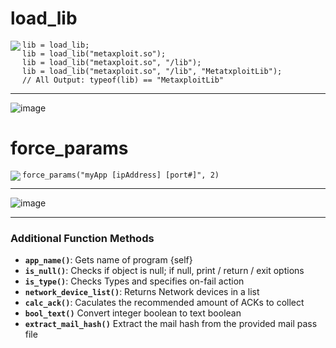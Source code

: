 # load_lib

<img src="https://github.com/user-attachments/assets/d132c82b-10a9-4457-8840-0b74c38d682c" align="left">

```greyscript
lib = load_lib;
lib = load_lib("metaxploit.so");
lib = load_lib("metaxploit.so", "/lib");
lib = load_lib("metaxploit.so", "/lib", "MetatxploitLib");
// All Output: typeof(lib) == "MetaxploitLib"
```

---

![image](https://github.com/user-attachments/assets/641049f3-8f56-49d9-b138-12132f238ab1)


# force_params
<img src="https://github.com/user-attachments/assets/bd01091d-49b4-482d-ab11-0be8f1a73bfb" align="left">

```greyscript
force_params("myApp [ipAddress] [port#]", 2)
```

---

![image](https://github.com/user-attachments/assets/1a9383c8-8ca1-4cd4-820b-8eeee009b0ed)

---


### Additional Function Methods

- **`app_name()`**: Gets name of program {self}
- **`is_null()`**: Checks if object is null; if null, print / return / exit options
- **`is_type()`**: Checks Types and specifies on-fail action
- **`network_device_list()`**: Returns Network devices in a list
- **`calc_ack()`**: Caculates the recommended amount of ACKs to collect
- **`bool_text()`** Convert integer boolean to text boolean
- **`extract_mail_hash()`** Extract the mail hash from the provided mail pass file
